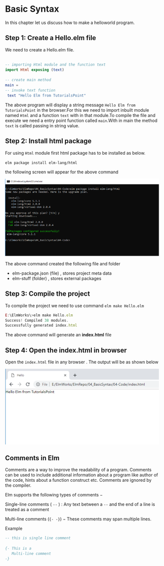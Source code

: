 # Basic Syntax

In this chapter let us discuss how to make a helloworld program.

## Step 1: Create a Hello.elm file

We need to create a Hello.elm file.

```elm

-- importing Html module and the function text
import Html exposing (text)

-- create main method
main =
-- invoke text function
 text "Hello Elm from TutorialsPoint"

```

The above program will display a string message `Hello Elm from TutorialsPoint` in the browser.For this we need to import inbuilt module named `Html` and a function `text` with in that module.To compile the file and execute we need a entry point function called `main`.With in main the method `text` is called passing in string value.

## Step 2: Install html package

For using `Html` module first html package has to be installed as below.

`elm package install elm-lang/html`

the following screen will appear for the above command

![html](https://github.com/kannans89/ElmRepo/blob/master/images/05_html_package.PNG?raw=true)

The above command created the following file and folder

- elm-package.json (file) , stores project meta data
- elm-stuff (folder) , stores external packages

## Step 3: Compile the project

To compile the project we need to use command `elm make Hello.elm`

```javascript
E:\ElmWorks\>elm make Hello.elm
Success! Compiled 38 modules.
Successfully generated index.html

```

The above command will generate an **index.html** file

## Step 4: Open the index.html in browser

Open the `index.html` file in any browser . The output will be as shown below

![html](https://github.com/kannans89/ElmRepo/blob/master/images/06_hello_world.PNG?raw=true)

## Comments in Elm

Comments are a way to improve the readability of a program. Comments can be used to include additional information about a program like author of the code, hints about a function construct etc. Comments are ignored by the compiler.

Elm supports the following types of comments −

Single-line comments ( `--` ) : Any text between a `--` and the end of a line is treated as a comment

Multi-line comments (`{- -}`) − These comments may span multiple lines.

Example

```elm
-- this is single line comment

{- This is a  
   Multi-line comment
-}

```